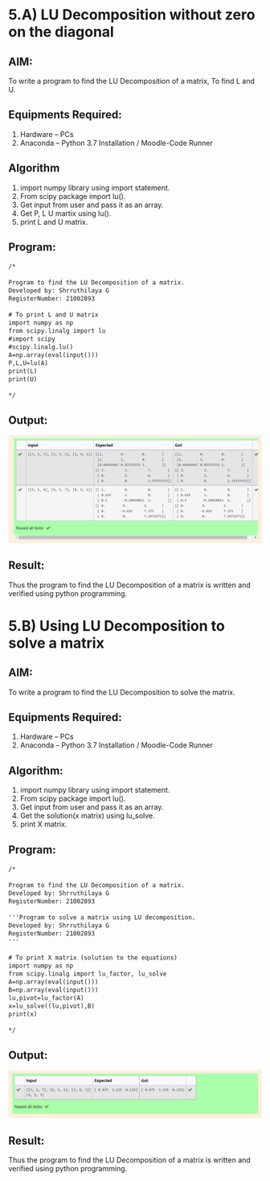 # 5.A) LU Decomposition without zero on the diagonal

## AIM:
To write a program to find the LU Decomposition of a matrix,
To find L and U.

## Equipments Required:
1. Hardware – PCs
2. Anaconda – Python 3.7 Installation / Moodle-Code Runner

## Algorithm
1. import numpy library using import statement. 
2. From scipy package import lu().
3. Get input from user and pass it as an array.
4. Get P, L U martix using lu().
5. print L and U matrix.

## Program:
```
/*

Program to find the LU Decomposition of a matrix.
Developed by: Shrruthilaya G
RegisterNumber: 21002893

# To print L and U matrix
import numpy as np
from scipy.linalg import lu
#import scipy
#scipy.linalg.lu()
A=np.array(eval(input()))
P,L,U=lu(A)
print(L)
print(U)

*/
```

## Output:
![lu decomposition](LU.png)

## Result:
Thus the program to find the LU Decomposition of a matrix is written and verified using python programming.

# 5.B) Using LU Decomposition to solve a matrix

## AIM:
To write a program to find the LU Decomposition to solve the matrix.

## Equipments Required:
1. Hardware – PCs
2. Anaconda – Python 3.7 Installation / Moodle-Code Runner

## Algorithm:
1. import numpy library using import statement. 
2. From scipy package import lu().
3. Get input from user and pass it as an array.
4. Get the solution(x matrix) using lu_solve.
5. print X matrix.

## Program:
```
/*

Program to find the LU Decomposition of a matrix.
Developed by: Shrruthilaya G
RegisterNumber: 21002893

'''Program to solve a matrix using LU decomposition.
Developed by: Shrruthilaya G
RegisterNumber: 21002893
'''

# To print X matrix (solution to the equations)
import numpy as np
from scipy.linalg import lu_factor, lu_solve
A=np.array(eval(input()))
B=np.array(eval(input()))
lu,pivot=lu_factor(A)
x=lu_solve((lu,pivot),B)
print(x)

*/
```

## Output:
![lu decomposition](LU1.png)

## Result:
Thus the program to find the LU Decomposition of a matrix is written and verified using python programming.



